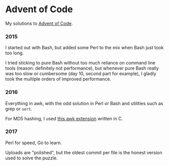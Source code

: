 # Advent of Code

My solutions to [Advent of Code](http://adventofcode.com/).

### 2015

I started out with Bash, but added some Perl to the mix when Bash just took too
long.

I tried sticking to pure Bash without too much reliance on command line tools
(reason: definitely not performance), but whenever pure Bash really was too
slow or cumbersome (day 10, second part for example), I gladly took the
multiple orders of improved performance.

### 2016

Everything in awk, with the odd solution in Perl or Bash and utilities such as
grep or `sort`.

For MD5 hashing, I used [this awk
extension](http://git.codu.in/sup/gawk-extensions) written in C.

### 2017

Perl for speed, Go to learn.

Uploads are "polished", but the oldest commit per file is the honest version
used to solve the puzzle.
